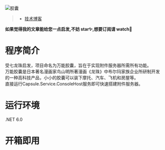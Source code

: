 ![胶囊](https://user-images.githubusercontent.com/40649262/198536468-62c4e279-f322-4d72-a87d-bafc22fbb2d9.png)

> - [技术博客](https://todo.com)

**如果觉得我的文章能给您一点启发,不妨 star✨,想要订阅请 watch👀**

# 程序简介
受七龙珠启发，项目命名为万能胶囊，旨在于实现附件服务器所需所有功能。  
万能胶囊是日本著名漫画家鸟山明所著漫画《龙珠》中布尔玛家族企业所研制开发的一种高科技产品，小小的胶囊可以装下摩托、汽车、飞机和房屋等。  
直接运行Capsule.Service.ConsoleHost服务即可快速搭建附件服务器。

# 运行环境
.NET 6.0

# 开箱即用

